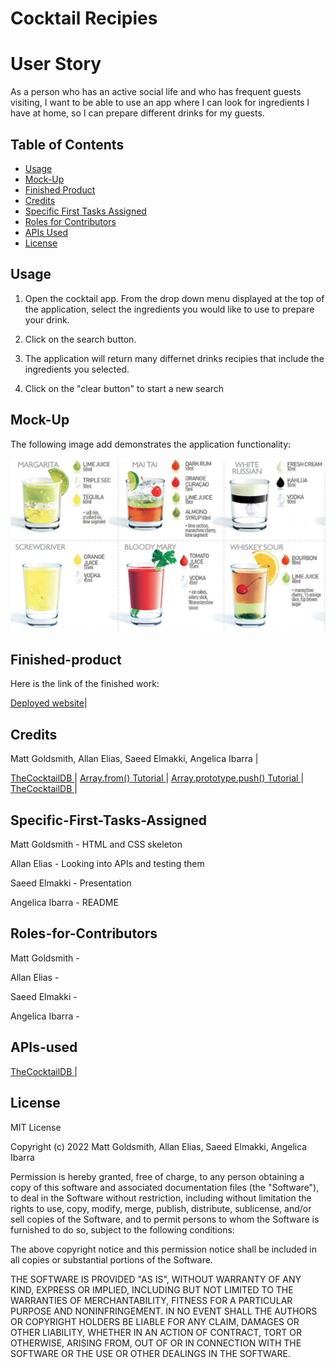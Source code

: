 # Cocktail Recipies


# User Story
As a person who has an active social life and who has frequent guests visiting, I want to be able to use an app where I can look for ingredients I have at home, so I can prepare different drinks for my guests.



## Table of Contents 

- [Usage](#usage)
- [Mock-Up](#mock-up)
- [Finished Product](#finished-product)
- [Credits](#credits)
- [Specific First Tasks Assigned](#specific-first-tasks-assigned)
- [Roles for Contributors](#roles-for-contributors)
- [APIs Used](#apis-used)
- [License](#license)


## Usage
1. Open the  cocktail app. From the  drop down menu displayed at the top of the application, select the ingredients you would like to use to prepare your drink.

2. Click on the search button.

3. The application will return many differnet drinks recipies that include the ingredients you selected.

4. Click on the "clear button" to start a new search



## Mock-Up


The following image add demonstrates the application functionality:

![The screen shows pictures of propsed drinks based on the selected ingredients.](./assets/img/image1.jpeg)



## Finished-product

Here is the link of the finished work: 

[Deployed website](https://chocochip287.github.io/cocktail-recipes/)|


## Credits

Matt Goldsmith, Allan Elias, Saeed Elmakki, Angelica Ibarra |


[TheCocktailDB ](https://www.thecocktaildb.com/) |
[Array.from() Tutorial ](https://developer.mozilla.org/en-US/docs/Web/JavaScript/Reference/Global_Objects/Array/from) |
[Array.prototype.push() Tutorial ](https://developer.mozilla.org/en-US/docs/Web/JavaScript/Reference/Global_Objects/Array/push) |
[TheCocktailDB ](https://www.thecocktaildb.com/) |



## Specific-First-Tasks-Assigned

Matt Goldsmith - HTML and CSS skeleton

Allan Elias - Looking into APIs and testing them

Saeed Elmakki - Presentation

Angelica Ibarra - README




## Roles-for-Contributors

Matt Goldsmith - 

Allan Elias - 

Saeed Elmakki - 

Angelica Ibarra - 







## APIs-used


[TheCocktailDB ](https://www.thecocktaildb.com/) |



## License


MIT License

Copyright (c) 2022 Matt Goldsmith, Allan Elias, Saeed Elmakki, Angelica Ibarra

Permission is hereby granted, free of charge, to any person obtaining a copy
of this software and associated documentation files (the "Software"), to deal
in the Software without restriction, including without limitation the rights
to use, copy, modify, merge, publish, distribute, sublicense, and/or sell
copies of the Software, and to permit persons to whom the Software is
furnished to do so, subject to the following conditions:

The above copyright notice and this permission notice shall be included in all
copies or substantial portions of the Software.

THE SOFTWARE IS PROVIDED "AS IS", WITHOUT WARRANTY OF ANY KIND, EXPRESS OR
IMPLIED, INCLUDING BUT NOT LIMITED TO THE WARRANTIES OF MERCHANTABILITY,
FITNESS FOR A PARTICULAR PURPOSE AND NONINFRINGEMENT. IN NO EVENT SHALL THE
AUTHORS OR COPYRIGHT HOLDERS BE LIABLE FOR ANY CLAIM, DAMAGES OR OTHER
LIABILITY, WHETHER IN AN ACTION OF CONTRACT, TORT OR OTHERWISE, ARISING FROM,
OUT OF OR IN CONNECTION WITH THE SOFTWARE OR THE USE OR OTHER DEALINGS IN THE
SOFTWARE.






